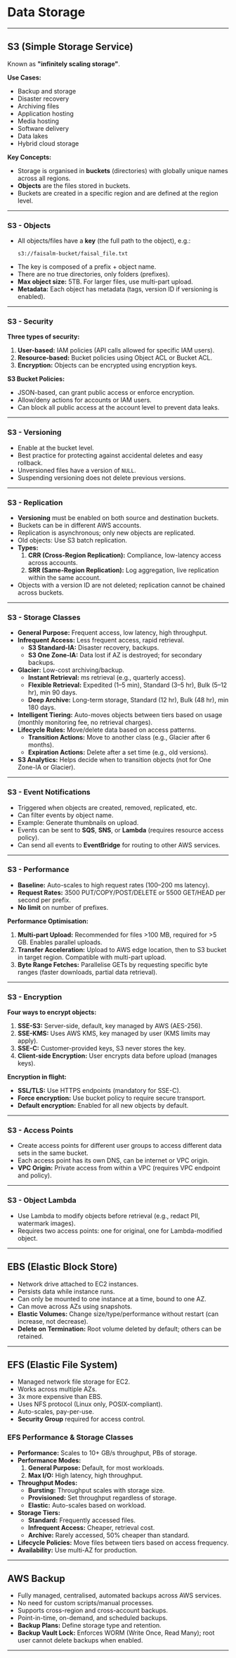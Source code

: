 # Data Storage

---

## S3 (Simple Storage Service)

Known as **"infinitely scaling storage"**.

**Use Cases:**  
- Backup and storage  
- Disaster recovery  
- Archiving files  
- Application hosting  
- Media hosting  
- Software delivery  
- Data lakes  
- Hybrid cloud storage

**Key Concepts:**  
- Storage is organised in **buckets** (directories) with globally unique names across all regions.
- **Objects** are the files stored in buckets.
- Buckets are created in a specific region and are defined at the region level.

---

### S3 - Objects

- All objects/files have a **key** (the full path to the object), e.g.:
  ```
  s3://faisalm-bucket/faisal_file.txt
  ```
- The key is composed of a prefix + object name.
- There are no true directories, only folders (prefixes).
- **Max object size:** 5TB. For larger files, use multi-part upload.
- **Metadata:** Each object has metadata (tags, version ID if versioning is enabled).

---

### S3 - Security

**Three types of security:**
1. **User-based:** IAM policies (API calls allowed for specific IAM users).
2. **Resource-based:** Bucket policies using Object ACL or Bucket ACL.
3. **Encryption:** Objects can be encrypted using encryption keys.

**S3 Bucket Policies:**  
- JSON-based, can grant public access or enforce encryption.
- Allow/deny actions for accounts or IAM users.
- Can block all public access at the account level to prevent data leaks.

---

### S3 - Versioning

- Enable at the bucket level.
- Best practice for protecting against accidental deletes and easy rollback.
- Unversioned files have a version of `NULL`.
- Suspending versioning does not delete previous versions.

---

### S3 - Replication

- **Versioning** must be enabled on both source and destination buckets.
- Buckets can be in different AWS accounts.
- Replication is asynchronous; only new objects are replicated.
- Old objects: Use S3 batch replication.
- **Types:**
  1. **CRR (Cross-Region Replication):** Compliance, low-latency access across accounts.
  2. **SRR (Same-Region Replication):** Log aggregation, live replication within the same account.
- Objects with a version ID are not deleted; replication cannot be chained across buckets.

---

### S3 - Storage Classes

- **General Purpose:** Frequent access, low latency, high throughput.
- **Infrequent Access:** Less frequent access, rapid retrieval.
  - **S3 Standard-IA:** Disaster recovery, backups.
  - **S3 One Zone-IA:** Data lost if AZ is destroyed; for secondary backups.
- **Glacier:** Low-cost archiving/backup.
  - **Instant Retrieval:** ms retrieval (e.g., quarterly access).
  - **Flexible Retrieval:** Expedited (1–5 min), Standard (3–5 hr), Bulk (5–12 hr), min 90 days.
  - **Deep Archive:** Long-term storage, Standard (12 hr), Bulk (48 hr), min 180 days.
- **Intelligent Tiering:** Auto-moves objects between tiers based on usage (monthly monitoring fee, no retrieval charges).
- **Lifecycle Rules:** Move/delete data based on access patterns.
  - **Transition Actions:** Move to another class (e.g., Glacier after 6 months).
  - **Expiration Actions:** Delete after a set time (e.g., old versions).
- **S3 Analytics:** Helps decide when to transition objects (not for One Zone-IA or Glacier).

---

### S3 - Event Notifications

- Triggered when objects are created, removed, replicated, etc.
- Can filter events by object name.
- Example: Generate thumbnails on upload.
- Events can be sent to **SQS**, **SNS**, or **Lambda** (requires resource access policy).
- Can send all events to **EventBridge** for routing to other AWS services.

---

### S3 - Performance

- **Baseline:** Auto-scales to high request rates (100–200 ms latency).
- **Request Rates:** 3500 PUT/COPY/POST/DELETE or 5500 GET/HEAD per second per prefix.
- **No limit** on number of prefixes.

**Performance Optimisation:**
1. **Multi-part Upload:** Recommended for files >100 MB, required for >5 GB. Enables parallel uploads.
2. **Transfer Acceleration:** Upload to AWS edge location, then to S3 bucket in target region. Compatible with multi-part upload.
3. **Byte Range Fetches:** Parallelise GETs by requesting specific byte ranges (faster downloads, partial data retrieval).

---

### S3 - Encryption

**Four ways to encrypt objects:**
1. **SSE-S3:** Server-side, default, key managed by AWS (AES-256).
2. **SSE-KMS:** Uses AWS KMS, key managed by user (KMS limits may apply).
3. **SSE-C:** Customer-provided keys, S3 never stores the key.
4. **Client-side Encryption:** User encrypts data before upload (manages keys).

**Encryption in flight:**  
- **SSL/TLS:** Use HTTPS endpoints (mandatory for SSE-C).
- **Force encryption:** Use bucket policy to require secure transport.
- **Default encryption:** Enabled for all new objects by default.

---

### S3 - Access Points

- Create access points for different user groups to access different data sets in the same bucket.
- Each access point has its own DNS, can be internet or VPC origin.
- **VPC Origin:** Private access from within a VPC (requires VPC endpoint and policy).

---

### S3 - Object Lambda

- Use Lambda to modify objects before retrieval (e.g., redact PII, watermark images).
- Requires two access points: one for original, one for Lambda-modified object.

---

## EBS (Elastic Block Store)

- Network drive attached to EC2 instances.
- Persists data while instance runs.
- Can only be mounted to one instance at a time, bound to one AZ.
- Can move across AZs using snapshots.
- **Elastic Volumes:** Change size/type/performance without restart (can increase, not decrease).
- **Delete on Termination:** Root volume deleted by default; others can be retained.

---

## EFS (Elastic File System)

- Managed network file storage for EC2.
- Works across multiple AZs.
- 3x more expensive than EBS.
- Uses NFS protocol (Linux only, POSIX-compliant).
- Auto-scales, pay-per-use.
- **Security Group** required for access control.

### EFS Performance & Storage Classes

- **Performance:** Scales to 10+ GB/s throughput, PBs of storage.
- **Performance Modes:**
  1. **General Purpose:** Default, for most workloads.
  2. **Max I/O:** High latency, high throughput.
- **Throughput Modes:**
  - **Bursting:** Throughput scales with storage size.
  - **Provisioned:** Set throughput regardless of storage.
  - **Elastic:** Auto-scales based on workload.
- **Storage Tiers:**
  - **Standard:** Frequently accessed files.
  - **Infrequent Access:** Cheaper, retrieval cost.
  - **Archive:** Rarely accessed, 50% cheaper than standard.
- **Lifecycle Policies:** Move files between tiers based on access frequency.
- **Availability:** Use multi-AZ for production.

---

## AWS Backup

- Fully managed, centralised, automated backups across AWS services.
- No need for custom scripts/manual processes.
- Supports cross-region and cross-account backups.
- Point-in-time, on-demand, and scheduled backups.
- **Backup Plans:** Define storage type and retention.
- **Backup Vault Lock:** Enforces WORM (Write Once, Read Many); root user cannot delete backups when enabled.

---
